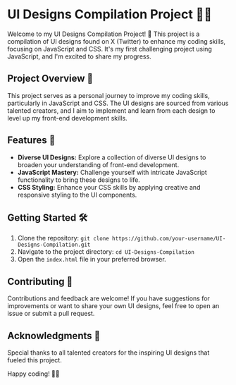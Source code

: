 # UI Designs Compilation Project 👨‍💻

Welcome to my UI Designs Compilation Project! 🎉 This project is a compilation of UI designs found on X (Twitter) to enhance my coding skills, focusing on JavaScript and CSS. It's my first challenging project using JavaScript, and I'm excited to share my progress.

## Project Overview 🚀

This project serves as a personal journey to improve my coding skills, particularly in JavaScript and CSS. The UI designs are sourced from various talented creators, and I aim to implement and learn from each design to level up my front-end development skills.

## Features 🌟

- **Diverse UI Designs:** Explore a collection of diverse UI designs to broaden your understanding of front-end development.
- **JavaScript Mastery:** Challenge yourself with intricate JavaScript functionality to bring these designs to life.
- **CSS Styling:** Enhance your CSS skills by applying creative and responsive styling to the UI components.

## Getting Started 🛠️

1. Clone the repository: `git clone https://github.com/your-username/UI-Designs-Compilation.git`
2. Navigate to the project directory: `cd UI-Designs-Compilation`
3. Open the `index.html` file in your preferred browser.

## Contributing 🤝

Contributions and feedback are welcome! If you have suggestions for improvements or want to share your own UI designs, feel free to open an issue or submit a pull request.

## Acknowledgments 🙌

Special thanks to all talented creators for the inspiring UI designs that fueled this project.


Happy coding! 🚀✨